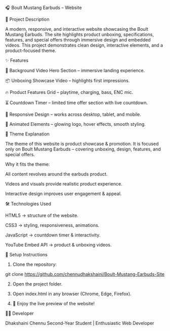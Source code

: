 🎧 Boult Mustang Earbuds – Website

📌 Project Description

A modern, responsive, and interactive website showcasing the Boult Mustang Earbuds.
The site highlights product unboxing, specifications, features, and special offers through immersive design and embedded videos. This project demonstrates clean design, interactive elements, and a product-focused theme.


✨ Features

🎥 Background Video Hero Section – immersive landing experience.

📦 Unboxing Showcase Video – highlights first impressions.

🔥 Product Features Grid – playtime, charging, bass, ENC mic.

⏳ Countdown Timer – limited time offer section with live countdown.

📱 Responsive Design – works across desktop, tablet, and mobile.

🎨 Animated Elements – glowing logo, hover effects, smooth styling.


🎯 Theme Explanation

The theme of this website is product showcase & promotion.
It is focused only on Boult Mustang Earbuds – covering unboxing, design, features, and special offers.

Why it fits the theme:

All content revolves around the earbuds product.

Videos and visuals provide realistic product experience.

Interactive design improves user engagement & appeal.


🛠 Technologies Used

HTML5 → structure of the website.

CSS3 → styling, responsiveness, animations.

JavaScript → countdown timer & interactivity.

YouTube Embed API → product & unboxing videos.


🚀 Setup Instructions

1. Clone the repository:

git clone https://github.com/chennudhakshaini/Boult-Mustang-Earbuds-Site

2. Open the project folder.


3. Open index.html in any browser (Chrome, Edge, Firefox).


4. 🎉 Enjoy the live preview of the website!


👩‍💻 Developer

Dhakshaini Chennu
Second-Year Student | Enthusiastic Web Developer
